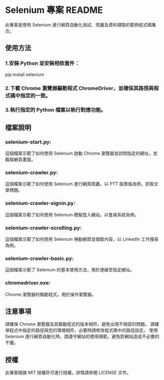 # Selenium 專案 README
此專案是使用 Selenium 進行網頁自動化測試、爬蟲及資料擷取的範例程式碼集合。

## 使用方法
### 1.安裝 Python 並安裝相依套件：
pip install selenium
### 2.下載 Chrome 瀏覽器驅動程式 ChromeDriver，並確保其路徑與程式碼中指定的一致。
### 3.執行指定的 Python 檔案以執行對應功能。

## 檔案說明
### selenium-start.py:
這個檔案示範了如何使用 Selenium 啟動 Chrome 瀏覽器並訪問指定的網址，並截取網頁畫面。

### selenium-crawler.py:
這個檔案示範了如何使用 Selenium 進行網頁爬蟲，以 PTT 股票版為例，抓取文章標題。

### selenium-crawler-signin.py:
這個檔案示範了如何使用 Selenium 模擬登入網站，以會員系統為例。

### selenium-crawler-scrolling.py:
這個檔案示範了如何使用 Selenium 捲動網頁並擷取內容，以 LinkedIn 工作搜尋為例。

### selenium-crawler-basic.py:
這個檔案示範了 Selenium 的基本使用方法，用於連線至指定網址。

### chromedriver.exe:
Chrome 瀏覽器的驅動程式，用於操作瀏覽器。

## 注意事項
請確保 Chrome 瀏覽器及其驅動程式的版本相符，避免出現不相容的問題。
請確保程式中指定的路徑與您的環境相符，必要時請修改程式碼中的路徑設定。
使用 Selenium 進行網頁自動化時，請遵守網站的使用規範，避免對網站造成不必要的干擾。
## 授權
此專案根據 MIT 授權許可進行授權。詳情請參閱 LICENSE 文件。
